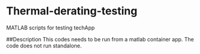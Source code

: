 # Thermal-derating-testing
MATLAB scripts for testing techApp



##Description
This codes needs to be run from a matlab container app. The code does not run standalone.